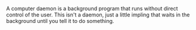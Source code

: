 A computer daemon is a background program that runs without direct control of the user. This isn't a daemon, just a little impling that waits in the background until you tell it to do something.
